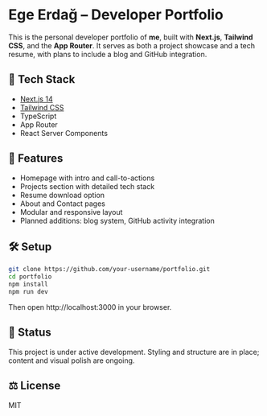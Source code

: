# Ege Erdağ – Developer Portfolio

This is the personal developer portfolio of **me**, built with **Next.js**, **Tailwind CSS**, and the **App Router**. It serves as both a project showcase and a tech resume, with plans to include a blog and GitHub integration.

## 🚀 Tech Stack

- [Next.js 14](https://nextjs.org/)
- [Tailwind CSS](https://tailwindcss.com/)
- TypeScript
- App Router
- React Server Components

## 📁 Features

- Homepage with intro and call-to-actions
- Projects section with detailed tech stack
- Resume download option
- About and Contact pages
- Modular and responsive layout
- Planned additions: blog system, GitHub activity integration

## 🛠️ Setup

```bash
git clone https://github.com/your-username/portfolio.git
cd portfolio
npm install
npm run dev
```
Then open http://localhost:3000 in your browser.

## 📌 Status
This project is under active development. Styling and structure are in place; content and visual polish are ongoing.

## ⚖️ License
MIT
